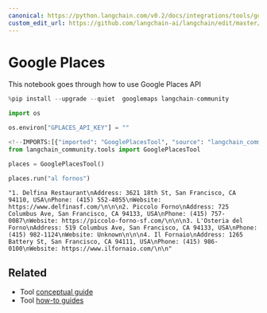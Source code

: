 ```yaml
---
canonical: https://python.langchain.com/v0.2/docs/integrations/tools/google_places/
custom_edit_url: https://github.com/langchain-ai/langchain/edit/master/docs/docs/integrations/tools/google_places.ipynb
---
```


# Google Places

This notebook goes through how to use Google Places API


```python
%pip install --upgrade --quiet  googlemaps langchain-community
```


```python
import os

os.environ["GPLACES_API_KEY"] = ""
```


```python
<!--IMPORTS:[{"imported": "GooglePlacesTool", "source": "langchain_community.tools", "docs": "https://api.python.langchain.com/en/latest/tools/langchain_community.tools.google_places.tool.GooglePlacesTool.html", "title": "Google Places"}]-->
from langchain_community.tools import GooglePlacesTool
```


```python
places = GooglePlacesTool()
```


```python
places.run("al fornos")
```



```output
"1. Delfina Restaurant\nAddress: 3621 18th St, San Francisco, CA 94110, USA\nPhone: (415) 552-4055\nWebsite: https://www.delfinasf.com/\n\n\n2. Piccolo Forno\nAddress: 725 Columbus Ave, San Francisco, CA 94133, USA\nPhone: (415) 757-0087\nWebsite: https://piccolo-forno-sf.com/\n\n\n3. L'Osteria del Forno\nAddress: 519 Columbus Ave, San Francisco, CA 94133, USA\nPhone: (415) 982-1124\nWebsite: Unknown\n\n\n4. Il Fornaio\nAddress: 1265 Battery St, San Francisco, CA 94111, USA\nPhone: (415) 986-0100\nWebsite: https://www.ilfornaio.com/\n\n"
```



## Related

- Tool [conceptual guide](/docs/concepts/#tools)
- Tool [how-to guides](/docs/how_to/#tools)